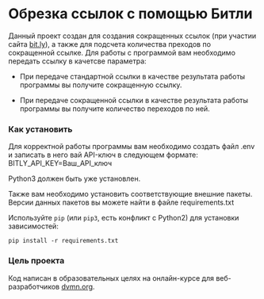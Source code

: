 # Обрезка ссылок с помощью Битли

Данный проект создан для создания сокращенных ссылок (при участии сайта [bit.ly](https://app.bitly.com)), а также для подсчета количества преходов по сокращенной ссылке.
Для работы с программой вам необходимо передать ссылку в качетсве параметра: 

* При передаче стандартной ссылки в качестве результата работы программы вы получите сокращенную ссылку.

* При передаче сокращенной ссылки в качестве результата работы программы вы получите количество переходов по ней.

### Как установить

Для корректной работы программы вам необходимо создать файл .env и записать в него вай API-ключ в следующем формате: BITLY_API_KEY=Ваш_API_ключ

Python3 должен быть уже установлен. 

Также вам необходимо установить соответствующие внешние пакеты. Версии данных пакетов вы можете найти в файле requirements.txt

Используйте `pip` (или `pip3`, есть конфликт с Python2) для установки зависимостей:
```
pip install -r requirements.txt
```

### Цель проекта

Код написан в образовательных целях на онлайн-курсе для веб-разработчиков [dvmn.org](https://dvmn.org/).
